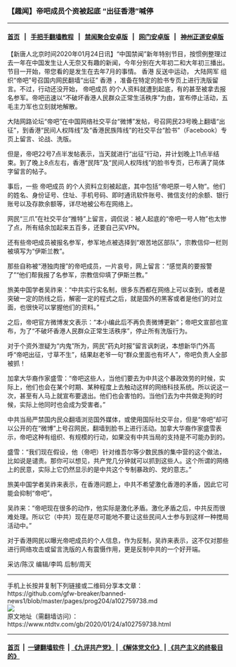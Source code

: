 ### 【趣闻】帝吧成员个资被起底 “出征香港”喊停
------------------------

#### [首页](https://github.com/gfw-breaker/banned-news1/blob/master/README.md) &nbsp;&nbsp;|&nbsp;&nbsp; [手把手翻墙教程](https://github.com/gfw-breaker/guides/wiki) &nbsp;&nbsp;|&nbsp;&nbsp; [禁闻聚合安卓版](https://github.com/gfw-breaker/bn-android) &nbsp;&nbsp;|&nbsp;&nbsp; [网门安卓版](https://github.com/oGate2/oGate) &nbsp;&nbsp;|&nbsp;&nbsp; [神州正道安卓版](https://github.com/SzzdOgate/update) 



<div><div class="post_content" itemprop="articleBody">
 <p>
  【新唐人北京时间2020年01月24日讯】“中国禁闻”新年特别节目，按惯例整理过去一年在中国发生让人无奈又有趣的新闻，今年分别在大年初二和大年初三播出。节目一开始，带您看的是发生在去年7月的事情。
  <ok href="https://www.ntdtv.com/gb/香港.htm">
   香港
  </ok>
  反送中运动，
  <ok href="https://www.ntdtv.com/gb/大陆网军.htm">
   大陆网军
  </ok>
  组织“帝吧”号召国内网民翻墙“出征”
  <ok href="https://www.ntdtv.com/gb/香港.htm">
   香港
  </ok>
  ，准备在特定的脸书专页上进行洗版留言。不过，行动还没开始，
  <ok href="https://www.ntdtv.com/gb/帝吧成员.htm">
   帝吧成员
  </ok>
  的个人资料就遭到起底，有的甚至被拿去报名参军。帝吧迅速以“不破坏香港人民群众正常生活秩序”为由，宣布停止活动，五毛主力军也立刻就地解散。
 </p>
 <p>
  大陆网路论坛“帝吧”在中国网络社交平台“微博”发帖，号召网民23号晚上翻墙“出征”，到香港“民间人权阵线”及“香港民族阵线”的社交平台“脸书”（Facebook）专页上留言、论战、洗版。
 </p>
 <p>
  但是，帝吧22号7点半发帖表示，当天就进行“出征”行动，并计划晚上11点半结束。到了晚上8点左右，香港“民阵”及“民间人权阵线”的脸书专页，已布满了简体字留言的帖子。
 </p>
 <p>
  事后，一些
  <ok href="https://www.ntdtv.com/gb/帝吧成员.htm">
   帝吧成员
  </ok>
  的个人资料立刻被起底，其中包括“帝吧原一号人物”。他们的姓名、身份证号、住址、手机号码、即时通讯软件账号、微信支付的余额、银行账号以及存款余额等，详尽地被公布在网络上。
 </p>
 <p>
  网民“三爪”在社交平台“推特”上留言，调侃说：被人起底的“帝吧一号人物”也太惨了点，所有结余加起来五百多，还要自己买VPN。
 </p>
 <p>
  还有些帝吧成员被报名参军，参军地点被选择到“艰苦地区部队”，宗教信仰一栏则被填写为“伊斯兰教”。
 </p>
 <p>
  那些自称被“港独肉搜”的帝吧成员，一片哀号，网上留言：“感觉真的要报警了”“他们帮我报了名参军，宗教信仰填了伊斯兰教。”
 </p>
 <p>
  旅美中国学者吴祚来：“中共实行实名制，很多东西都在网络上可以查到，或者是突破一定的防线之后，解密一定的程式之后，就是国外的黑客或者是他们的对立面，也很快可以掌握他们的资料。”
 </p>
 <p>
  之后，帝吧官方微博发文表示：“本小编此后不再负责微博更新”；帝吧文宣部也宣布，为了“不破坏香港人民群众正常生活秩序”，停止所有洗版行为。
 </p>
 <p>
  对于个资外泄疑为“内鬼”所为，网民“药丸时报”留言讽刺说，本想新华门外高呼“帝吧出征，寸草不生”，结果赵老爷一句“群众里面也有坏人”，帝吧负责人全部被抓！
 </p>
 <p>
  加拿大华裔作家盛雪：“帝吧这些人，当他们要去为中共这个暴政效劳的时候，实际上，他们也会在某个时期、某种程度上去触动这样的网络科技系统。所以说这一次，甚至有人马上就宣布要退出。他们也会害怕的。当他们去为中共做走狗的时候，实际上他同时也会成为受害者。”
 </p>
 <p>
  中共当局严禁国内民众翻墙浏览国外媒体，或使用国际社交平台，但是“帝吧”却可以公开的在“微博”上号召网民，翻墙到脸书上进行活动。加拿大华裔作家盛雪表示，帝吧这种有组织、有规模的行动，如果没有中共当局的支持是不可能办到的。
 </p>
 <p>
  盛雪：“我们现在假设，他（帝吧）针对维吾尔等少数民族的集中营的这个做法，比如说是谴责。那你可以想见，共产党几分钟就可以抓到这些人。这个所谓的网络上的民意，实际上它仍然显示的是中共这个专制暴政的、党的意志。”
 </p>
 <p>
  旅美中国学者吴祚来表示，在香港问题上，中共不希望激化香港的矛盾，因此它可能会抑制“帝吧”。
 </p>
 <p>
  吴祚来：“帝吧现在很多的动作，他实际是激化矛盾。激化矛盾之后，中共反而很难处理。所以它（中共）现在是尽可能地不要让这些民间人士参与到这样一种搅局活动中。”
 </p>
 <p>
  对于香港网民以曝光帝吧成员的个人信息，作为反制，吴祚来表示，这不仅对那些进行网络攻击或留言洗版的人有震慑作用，更是反制中共的一个好开端。
 </p>
 <p>
  采访/陈汉 编辑/李鸣 后制/周天
 </p>
 <div class="single_ad">
 </div>
</div>
</div>
<hr/>
手机上长按并复制下列链接或二维码分享本文章：<br/>
https://github.com/gfw-breaker/banned-news1/blob/master/pages/prog204/a102759738.md <br/>
<a href='https://github.com/gfw-breaker/banned-news1/blob/master/pages/prog204/a102759738.md'><img src='https://github.com/gfw-breaker/banned-news1/blob/master/pages/prog204/a102759738.md.png'/></a> <br/>
原文地址（需翻墙访问）：https://www.ntdtv.com/gb/2020/01/24/a102759738.html


------------------------
#### [首页](https://github.com/gfw-breaker/banned-news1/blob/master/README.md) &nbsp;|&nbsp; [一键翻墙软件](https://github.com/gfw-breaker/nogfw/blob/master/README.md) &nbsp;| [《九评共产党》](https://github.com/gfw-breaker/9ping.md/blob/master/README.md#九评之一评共产党是什么) | [《解体党文化》](https://github.com/gfw-breaker/jtdwh.md/blob/master/README.md) | [《共产主义的终极目的》](https://github.com/gfw-breaker/gczydzjmd.md/blob/master/README.md)


<img src='http://gfw-breaker.win/banned-news/pages/prog204/a102759738.md' width='0px' height='0px'/>